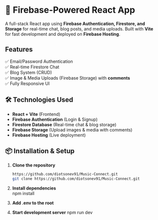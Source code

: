 # 🚀 Firebase-Powered React App

A full-stack React app using **Firebase Authentication, Firestore, and Storage** for real-time chat, blog posts, and media uploads. Built with **Vite** for fast development and deployed on **Firebase Hosting**.

## Features
✅ Email/Password Authentication  
✅ Real-time Firestore Chat  
✅ Blog System (CRUD)  
✅ Image & Media Uploads (Firebase Storage) with **comments**  
✅ Fully Responsive UI  

## 🛠️ Technologies Used
- **React + Vite** (Frontend)
- **Firebase Authentication** (Login & Signup)
- **Firestore Database** (Real-time chat & blog storage)
- **Firebase Storage** (Upload images & media with comments)
- **Firebase Hosting** (Live deployment)

## 📦 Installation & Setup
1. **Clone the repository**  
   ```sh
   https://github.com/diotsonev91/Music-Connect.git
   git clone https://github.com/diotsonev91/Music-Connect.git 


2. **Install dependencies**  
    npm install

3. **Add .env to the root**

4. **Start development server**
    npm run dev